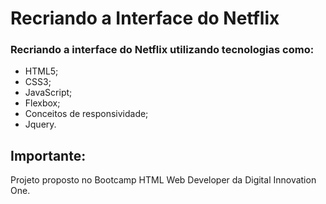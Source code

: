 # Recriando a Interface do Netflix

### Recriando a interface do Netflix utilizando tecnologias como:

- HTML5;
- CSS3;
- JavaScript;
- Flexbox;
- Conceitos de responsividade;
- Jquery.



## Importante:

Projeto proposto no Bootcamp HTML Web Developer da Digital Innovation One.